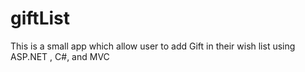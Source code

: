 # giftList
This is a small app which allow user to add Gift in their wish list using ASP.NET , C#, and MVC
